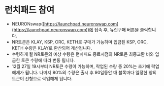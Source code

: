 # 런치패드 참여

* NEURONswap([https://launchpad.neuronswap.com](https://launchpad.neuronswap.com))에 접속 후, 뉴런구매 버튼을 클릭합니다.
* NR토큰은 KLAY, KSP, ORC, KETH로 구매가 가능하며 입금된 KSP, ORC, KETH 수량은 KLAY로 환산되어 계산됩니다.
* 수령하게 될 NR토큰의 예상 수량은 런치패드 종료시점의 NR토큰 최종교환 비와 입금한 토큰 수량에 따라 변동 됩니다.
* 12월 27일 19시부터 NR토큰 수령이 가능하며, 락업된 수량 중 20%는 초기에 락업 해제가 됩니다. 나머지 80%의 수량은 출시 후 90일동안 매 블록마다 일정한 양의 토큰이 선형으로 락업해제 됩니다.

